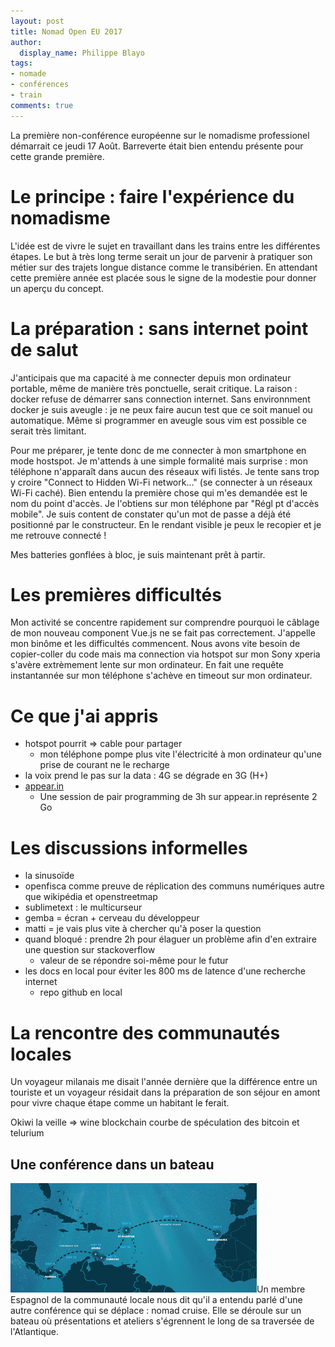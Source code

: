 ```yaml
---
layout: post
title: Nomad Open EU 2017
author:
  display_name: Philippe Blayo
tags:
- nomade
- conférences
- train
comments: true
---
```


La première non-conférence européenne sur le nomadisme professionel démarrait ce jeudi 17 Août. Barreverte était bien entendu présente pour cette grande première.

# Le principe : faire l'expérience du nomadisme

L'idée est de vivre le sujet en travaillant dans les trains entre les différentes étapes. Le but à très long terme serait un jour de parvenir à pratiquer son métier sur des trajets longue distance comme le transibérien. En attendant cette première année est placée sous le signe de la modestie pour donner un aperçu du concept.

# La préparation : sans internet point de salut

J'anticipais que ma capacité à me connecter depuis mon ordinateur portable, même de manière très ponctuelle, serait critique. La raison : docker refuse de démarrer sans connection internet. Sans environnment docker je suis aveugle : je ne peux faire aucun test que ce soit manuel ou automatique. Même si programmer en aveugle sous vim est possible ce serait très limitant.

Pour me préparer, je tente donc de me connecter à mon smartphone en mode hostspot. Je m'attends à une simple formalité mais surprise : mon téléphone n'apparaît dans aucun des réseaux wifi listés. Je tente sans trop y croire "Connect to Hidden Wi-Fi network..." (se connecter à un réseaux Wi-Fi caché). Bien entendu la première chose qui m'es demandée est le nom du point d'accès. Je l'obtiens sur mon téléphone par "Régl pt d'accès mobile". Je suis content de constater qu'un mot de passe a déjà été positionné par le constructeur. En le rendant visible je peux le recopier et je me retrouve connecté !

Mes batteries gonflées à bloc, je suis maintenant prêt à partir.


# Les premières difficultés

Mon activité se concentre rapidement sur comprendre pourquoi le câblage de mon nouveau component Vue.js ne se fait pas correctement. J'appelle mon binôme et les difficultés commencent. Nous avons vite besoin de copier-coller du code mais ma connection via hotspot sur mon Sony xperia s'avère extrèmement lente sur mon ordinateur. En fait une requête instantannée sur mon téléphone s'achève en timeout sur mon ordinateur.


# Ce que j'ai appris

* hotspot pourrit => cable pour partager
    * mon téléphone pompe plus vite l'électricité à mon ordinateur qu'une prise de courant ne le recharge
* la voix prend le pas sur la data : 4G se dégrade en 3G (H+)
* [appear.in](https://appear.in/) 
    * Une session de pair programming de 3h sur appear.in représente 2 Go


# Les discussions informelles

* la sinusoïde
* openfisca comme preuve de réplication des communs numériques autre que wikipédia et openstreetmap
* sublimetext : le multicurseur
* gemba = écran + cerveau du développeur
* matti = je vais plus vite à chercher qu'à poser la question
* quand bloqué : prendre 2h pour élaguer un problème afin d'en extraire une question sur stackoverflow
    * valeur de se répondre soi-même pour le futur
* les docs en local pour éviter les 800 ms de latence d'une recherche internet
    * repo github en local


# La rencontre des communautés locales

Un voyageur milanais me disait l'année dernière que la différence entre un touriste et un voyageur résidait dans la préparation de son séjour en amont pour vivre chaque étape comme un habitant le ferait.

Okiwi la veille => wine blockchain
courbe de spéculation des bitcoin et telurium

## Une conférence dans un bateau

<img class="right" alt="Une conférence en bateau" src="/images/nomadcruise_small.jpg"/>Un membre Espagnol de la communauté locale nous dit qu'il a entendu parlé d'une autre conférence qui se déplace : nomad cruise. Elle se déroule sur un bateau où présentations et ateliers s'égrennent le long de sa traversée de l'Atlantique.

